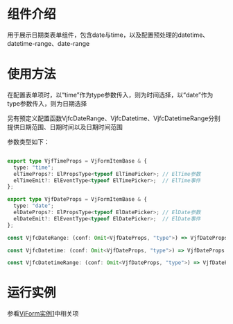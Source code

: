 # 组件介绍

用于展示日期类表单组件，包含date与time，以及配置预处理的datetime、datetime-range、date-range

# 使用方法

在配置表单项时，以“time”作为type参数传入，则为时间选择，以“date”作为type参数传入，则为日期选择  

另有预定义配置函数VjfcDateRange、VjfcDatetime、VjfcDatetimeRange分别提供日期范围、日期时间以及日期时间范围  

参数类型如下：

```ts

export type VjfTimeProps = VjFormItemBase & {
  type: "time";
  elTimeProps?: ElPropsType<typeof ElTimePicker>; // ElTime参数
  elTimeEmit?: ElEventType<typeof ElTimePicker>;  // ElTime事件
};

export type VjfDateProps = VjFormItemBase & {
  type: "date";
  elDateProps?: ElPropsType<typeof ElDatePicker>; // ElDate参数
  elDateEmit?: ElEventType<typeof ElDatePicker>;  // ElDate事件
};

const VjfcDateRange: (conf: Omit<VjfDateProps, "type">) => VjfDateProps

const VjfcDatetime: (conf: Omit<VjfDateProps, "type">) => VjfDateProps

const VjfcDatetimeRange: (conf: Omit<VjfDateProps, "type">) => VjfDateProps

```


# 运行实例

参看[VjForm实例1](/#/form/)中相关项